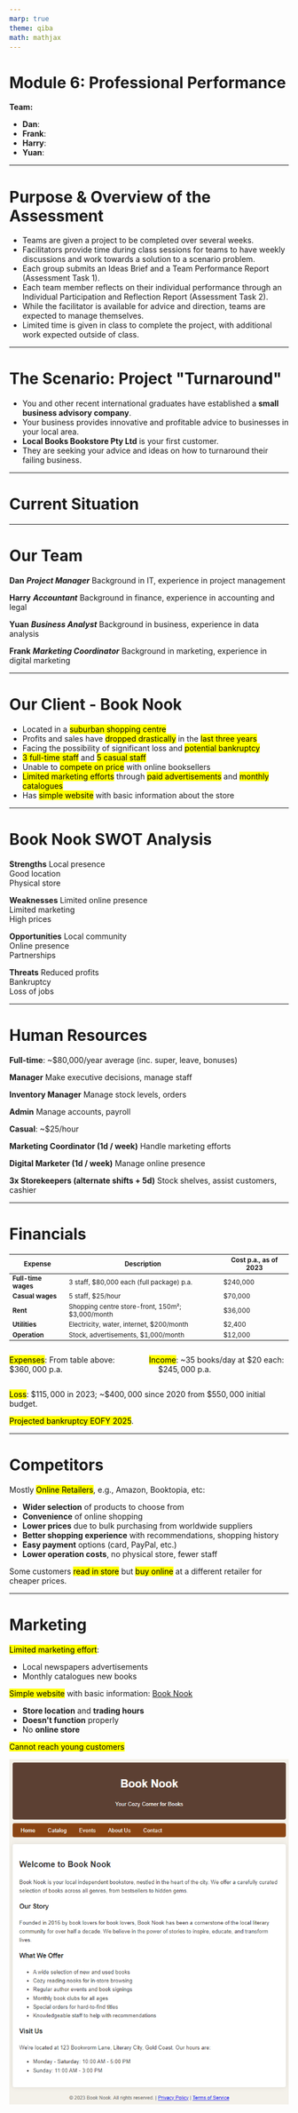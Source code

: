 ```yaml
---
marp: true
theme: qiba
math: mathjax
---
```


<!-- 
_class: title bg-gradient
footer: '**QIBA - Module 6**<br>Professional Performance'
-->

<script src="https://cdn.tailwindcss.com/3.0.0"></script>
<script>tailwind.config = { corePlugins: { preflight: false } }</script>

<div class='title-center text-left'>

# Module 6: Professional Performance

**Team:**

- **Dan**:
- **Frank**:
- **Harry**: 
- **Yuan**:

</div>

---

<!-- 
footer: ""
-->

# Purpose & Overview of the Assessment

- Teams are given a project to be completed over several weeks.
- Facilitators provide time during class sessions for teams to have weekly discussions and work towards a solution to a scenario problem.
- Each group submits an Ideas Brief and a Team Performance Report (Assessment Task 1).
- Each team member reflects on their individual performance through an Individual Participation and Reflection Report (Assessment Task 2).
- While the facilitator is available for advice and direction, teams are expected to manage themselves.
- Limited time is given in class to complete the project, with additional work expected outside of class.

---

# The Scenario: Project "Turnaround"

- You and other recent international graduates have established a **small business advisory company**.
- Your business provides innovative and profitable advice to businesses in your local area.
- **Local Books Bookstore Pty Ltd** is your first customer.
- They are seeking your advice and ideas on how to turnaround their failing business.

---

<!-- 
_class: title
-->

<div class='title-center'>

# Current Situation

</div>

---

# Our Team

<div class='flow grid' style='grid-template-columns: 1fr 1fr'>

**Dan** ***Project Manager*** Background in IT, experience in project management

**Harry** ***Accountant*** Background in finance, experience in accounting and legal

**Yuan** ***Business Analyst*** Background in business, experience in data analysis

**Frank** ***Marketing Coordinator*** Background in marketing, experience in digital marketing

</div>

---

# Our Client - Book Nook

- Located in a <mark class='highlight'>suburban shopping centre</mark>
- Profits and sales have <mark class='highlight'>dropped drastically</mark> in the <mark class='highlight'>last three years</mark>
- Facing the possibility of significant loss and <mark class='highlight'>potential bankruptcy</mark>
- <mark class='highlight'>3 full-time staff</mark> and <mark class='highlight'>5 casual staff</mark>
- Unable to <mark class='highlight'>compete on price</mark> with online booksellers
- <mark class='highlight'>Limited marketing efforts</mark> through <mark class='highlight'>paid advertisements</mark> and <mark class='highlight'>monthly catalogues</mark>
- Has <mark class='highlight'>simple website</mark> with basic information about the store

---

# Book Nook SWOT Analysis

<div class='flow grid h-full' style="grid-template-columns: 1fr 1fr">

**Strengths** Local presence <br>Good location<br>Physical store

**Weaknesses** Limited online presence<br>Limited marketing<br>High prices

**Opportunities** Local community<br>Online presence<br>Partnerships

**Threats** Reduced profits<br>Bankruptcy<br>Loss of jobs

</div>

---

# Human Resources

**Full-time**: ~$80,000/year average (inc. super, leave, bonuses)

<div class='flow rows'>

**Manager** Make executive decisions, manage staff

**Inventory Manager** Manage stock levels, orders

**Admin** Manage accounts, payroll

</div>

**Casual**: ~$25/hour

<div class='flow grid' style='grid-template-columns: 1fr 1fr'>

**Marketing Coordinator (1d / week)** Handle marketing efforts

**Digital Marketer (1d / week)** Manage online presence

**3x Storekeepers (alternate shifts + 5d)** Stock shelves, assist customers, cashier

</div>

---

# Financials

<small>

| Expense | Description | Cost p.a., as of 2023 |
| --- | --- | --- |
| **Full-time wages** | 3 staff, $80,000 each (full package) p.a. | $240,000 |
| **Casual wages** | 5 staff, $25/hour | $70,000 |
| **Rent** | Shopping centre store-front, 150m²; $3,000/month | $36,000 |
| **Utilities** | Electricity, water, internet, $200/month | $2,400 |
| **Operation** | Stock, advertisements, $1,000/month | $12,000 |

</small>

<div style='display: flex'>

<div style='flex: 0.5'>

<mark class='highlight'>Expenses</mark>: From table above: $\quad\$360,000 \text{ p.a.}$

</div>

<div  style='flex: 0.5'>

<mark class='highlight'>Income</mark>: ~35 books/day at $20 each: $\quad\$245,000 \text{ p.a.}$

</div>

</div>

<mark class='highlight'>Loss</mark>: $\$115,000$ in 2023; ~$\$400,000$ since 2020 from $\$550,000$ initial budget.

<mark class='highlight'>Projected bankruptcy EOFY 2025</mark>.

---

# Competitors

Mostly <mark class='highlight'>Online Retailers</mark>, e.g., Amazon, Booktopia, etc:

- **Wider selection** of products to choose from
- **Convenience** of online shopping
- **Lower prices** due to bulk purchasing from worldwide suppliers
- **Better shopping experience** with recommendations, shopping history
- **Easy payment** options (card, PayPal, etc.)
- **Lower operation costs**, no physical store, fewer staff

Some customers <mark class='highlight'>read in store</mark> but <mark class='highlight'>buy online</mark> at a different retailer for cheaper prices.

---

# Marketing

<mark class='highlight'>Limited marketing effort</mark>:

- Local newspapers advertisements
- Monthly catalogues new books

<mark class='highlight'>Simple website</mark> with basic information: [Book Nook](https://autumnssuns.github.io/qiba-docs/book-nook-site)

- **Store location** and **trading hours**
- **Doesn't function** properly
- No **online store**

<mark class='highlight'>Cannot reach young customers</mark>

![bg right](themes/Images/Book_Nook.png)